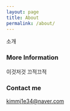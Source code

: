 ```yaml
---
layout: page
title: About
permalink: /about/
---
```


소개

### More Information

이것저것 끄적끄적

### Contact me

[kimmj1e34@naver.com](kimmj1e34@naver.com)
